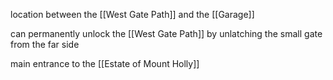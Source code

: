 location between the [[West Gate Path]] and the [[Garage]]

can permanently unlock the [[West Gate Path]] by unlatching the small gate from the far side

main entrance to the [[Estate of Mount Holly]]